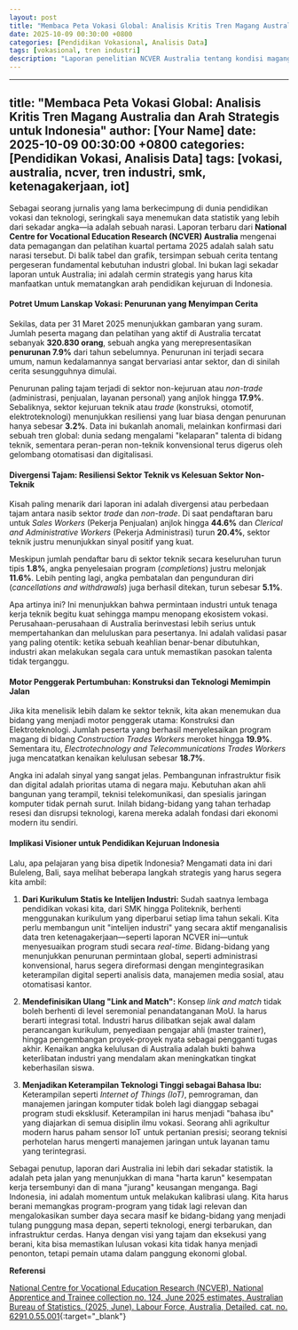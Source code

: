 ```yaml
---
layout: post
title: "Membaca Peta Vokasi Global: Analisis Kritis Tren Magang Australia dan Arah Strategis untuk Indonesia"
date: 2025-10-09 00:30:00 +0800
categories: [Pendidikan Vokasional, Analisis Data]
tags: [vokasional, tren industri]
description: "Laporan penelitian NCVER Australia tentang kondisi magang dan pelatihan Tahun 2025."
---
```

---
title: "Membaca Peta Vokasi Global: Analisis Kritis Tren Magang Australia dan Arah Strategis untuk Indonesia"
author: [Your Name]
date: 2025-10-09 00:30:00 +0800
categories: [Pendidikan Vokasi, Analisis Data]
tags: [vokasi, australia, ncver, tren industri, smk, ketenagakerjaan, iot]
---

Sebagai seorang jurnalis yang lama berkecimpung di dunia pendidikan vokasi dan teknologi, seringkali saya menemukan data statistik yang lebih dari sekadar angka—ia adalah sebuah narasi. Laporan terbaru dari **National Centre for Vocational Education Research (NCVER) Australia** mengenai data pemagangan dan pelatihan kuartal pertama 2025 adalah salah satu narasi tersebut. Di balik tabel dan grafik, tersimpan sebuah cerita tentang pergeseran fundamental kebutuhan industri global. Ini bukan lagi sekadar laporan untuk Australia; ini adalah cermin strategis yang harus kita manfaatkan untuk mematangkan arah pendidikan kejuruan di Indonesia.

#### **Potret Umum Lanskap Vokasi: Penurunan yang Menyimpan Cerita**

Sekilas, data per 31 Maret 2025 menunjukkan gambaran yang suram. Jumlah peserta magang dan pelatihan yang aktif di Australia tercatat sebanyak **320.830 orang**, sebuah angka yang merepresentasikan **penurunan 7.9%** dari tahun sebelumnya. Penurunan ini terjadi secara umum, namun kedalamannya sangat bervariasi antar sektor, dan di sinilah cerita sesungguhnya dimulai.

Penurunan paling tajam terjadi di sektor non-kejuruan atau *non-trade* (administrasi, penjualan, layanan personal) yang anjlok hingga **17.9%**. Sebaliknya, sektor kejuruan teknik atau *trade* (konstruksi, otomotif, elektroteknologi) menunjukkan resiliensi yang luar biasa dengan penurunan hanya sebesar **3.2%**. Data ini bukanlah anomali, melainkan konfirmasi dari sebuah tren global: dunia sedang mengalami "kelaparan" talenta di bidang teknik, sementara peran-peran non-teknik konvensional terus digerus oleh gelombang otomatisasi dan digitalisasi.

#### **Divergensi Tajam: Resiliensi Sektor Teknik vs Kelesuan Sektor Non-Teknik**

Kisah paling menarik dari laporan ini adalah divergensi atau perbedaan tajam antara nasib sektor *trade* dan *non-trade*. Di saat pendaftaran baru untuk *Sales Workers* (Pekerja Penjualan) anjlok hingga **44.6%** dan *Clerical and Administrative Workers* (Pekerja Administrasi) turun **20.4%**, sektor teknik justru menunjukkan sinyal positif yang kuat.

Meskipun jumlah pendaftar baru di sektor teknik secara keseluruhan turun tipis **1.8%**, angka penyelesaian program (*completions*) justru melonjak **11.6%**. Lebih penting lagi, angka pembatalan dan pengunduran diri (*cancellations and withdrawals*) juga berhasil ditekan, turun sebesar **5.1%**.

Apa artinya ini? Ini menunjukkan bahwa permintaan industri untuk tenaga kerja teknik begitu kuat sehingga mampu menopang ekosistem vokasi. Perusahaan-perusahaan di Australia berinvestasi lebih serius untuk mempertahankan dan meluluskan para pesertanya. Ini adalah validasi pasar yang paling otentik: ketika sebuah keahlian benar-benar dibutuhkan, industri akan melakukan segala cara untuk memastikan pasokan talenta tidak terganggu.

#### **Motor Penggerak Pertumbuhan: Konstruksi dan Teknologi Memimpin Jalan**

Jika kita menelisik lebih dalam ke sektor teknik, kita akan menemukan dua bidang yang menjadi motor penggerak utama: Konstruksi dan Elektroteknologi. Jumlah peserta yang berhasil menyelesaikan program magang di bidang *Construction Trades Workers* meroket hingga **19.9%**. Sementara itu, *Electrotechnology and Telecommunications Trades Workers* juga mencatatkan kenaikan kelulusan sebesar **18.7%**.

Angka ini adalah sinyal yang sangat jelas. Pembangunan infrastruktur fisik dan digital adalah prioritas utama di negara maju. Kebutuhan akan ahli bangunan yang terampil, teknisi telekomunikasi, dan spesialis jaringan komputer tidak pernah surut. Inilah bidang-bidang yang tahan terhadap resesi dan disrupsi teknologi, karena mereka adalah fondasi dari ekonomi modern itu sendiri.

#### **Implikasi Visioner untuk Pendidikan Kejuruan Indonesia**

Lalu, apa pelajaran yang bisa dipetik Indonesia? Mengamati data ini dari Buleleng, Bali, saya melihat beberapa langkah strategis yang harus segera kita ambil:

1.  **Dari Kurikulum Statis ke Intelijen Industri:** Sudah saatnya lembaga pendidikan vokasi kita, dari SMK hingga Politeknik, berhenti menggunakan kurikulum yang diperbarui setiap lima tahun sekali. Kita perlu membangun unit "intelijen industri" yang secara aktif menganalisis data tren ketenagakerjaan—seperti laporan NCVER ini—untuk menyesuaikan program studi secara *real-time*. Bidang-bidang yang menunjukkan penurunan permintaan global, seperti administrasi konvensional, harus segera direformasi dengan mengintegrasikan keterampilan digital seperti analisis data, manajemen media sosial, atau otomatisasi kantor.

2.  **Mendefinisikan Ulang "Link and Match":** Konsep *link and match* tidak boleh berhenti di level seremonial penandatanganan MoU. Ia harus berarti integrasi total. Industri harus dilibatkan sejak awal dalam perancangan kurikulum, penyediaan pengajar ahli (master trainer), hingga pengembangan proyek-proyek nyata sebagai pengganti tugas akhir. Kenaikan angka kelulusan di Australia adalah bukti bahwa keterlibatan industri yang mendalam akan meningkatkan tingkat keberhasilan siswa.

3.  **Menjadikan Keterampilan Teknologi Tinggi sebagai Bahasa Ibu:** Keterampilan seperti *Internet of Things (IoT)*, pemrograman, dan manajemen jaringan komputer tidak boleh lagi dianggap sebagai program studi eksklusif. Keterampilan ini harus menjadi "bahasa ibu" yang diajarkan di semua disiplin ilmu vokasi. Seorang ahli agrikultur modern harus paham sensor IoT untuk pertanian presisi; seorang teknisi perhotelan harus mengerti manajemen jaringan untuk layanan tamu yang terintegrasi.

Sebagai penutup, laporan dari Australia ini lebih dari sekadar statistik. Ia adalah peta jalan yang menunjukkan di mana "harta karun" kesempatan kerja tersembunyi dan di mana "jurang" keusangan menganga. Bagi Indonesia, ini adalah momentum untuk melakukan kalibrasi ulang. Kita harus berani memangkas program-program yang tidak lagi relevan dan mengalokasikan sumber daya secara masif ke bidang-bidang yang menjadi tulang punggung masa depan, seperti teknologi, energi terbarukan, dan infrastruktur cerdas. Hanya dengan visi yang tajam dan eksekusi yang berani, kita bisa memastikan lulusan vokasi kita tidak hanya menjadi penonton, tetapi pemain utama dalam panggung ekonomi global.

**Referensi**

[National Centre for Vocational Education Research (NCVER), National Apprentice and Trainee collection no. 124, June 2025 estimates, Australian Bureau of Statistics. (2025, June). Labour Force, Australia, Detailed. cat. no. 6291.0.55.001](https://www.abs.gov.au/statistics/labour/employment-and-unemployment/labour-force-australia-detailed/latest-release){:target="_blank"}